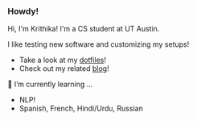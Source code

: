 ### Howdy!

Hi, I'm Krithika! I'm a CS student at UT Austin.

I like testing new software and customizing my setups!
- Take a look at my [dotfiles](https://github.com/krithravi/dotfiles)!
- Check out my related [blog](https://krithravi.com/blog)!


🌱 I’m currently learning ...
- NLP!
- Spanish, French, Hindi/Urdu, Russian

<!--
**krithravi/krithravi** is a ✨ _special_ ✨ repository because its `README.md` (this file) appears on your GitHub profile.

Here are some ideas to get you started:

- 🔭 I’m currently working on ...
- 🌱 I’m currently learning ...
- 👯 I’m looking to collaborate on ...
- 🤔 I’m looking for help with ...
- 💬 Ask me about ...
- 📫 How to reach me: ...
- 😄 Pronouns: ...
- ⚡ Fun fact: ...
-->
